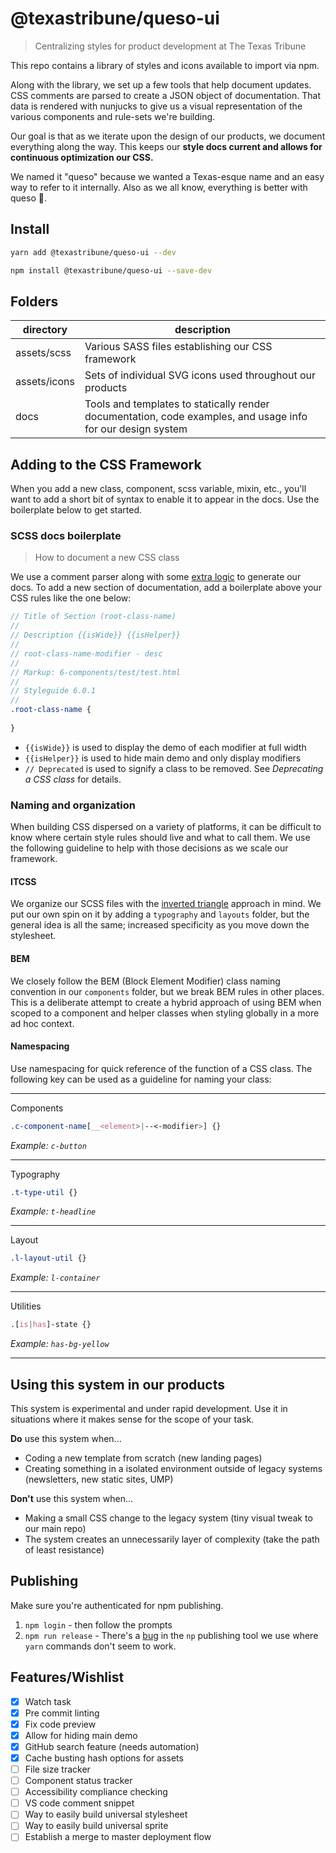 # @texastribune/queso-ui
> Centralizing styles for product development at The Texas Tribune

This repo contains a library of styles and icons available to import via npm.

Along with the library, we set up a few tools that help document updates. CSS comments are parsed to create a JSON object of documentation. That data is rendered with nunjucks to give us a visual representation of the various components and rule-sets we're building.

Our goal is that as we iterate upon the design of our products, we document everything along the way. This keeps our **style docs current and allows for continuous optimization our CSS.**

We named it "queso" because we wanted a Texas-esque name and an easy way to refer to it internally. Also as we all know, everything is better with queso 🧀. 

## Install

```sh
yarn add @texastribune/queso-ui --dev
```
```sh
npm install @texastribune/queso-ui --save-dev
```

## Folders
| directory          | description              |
| -----------       | --------------------|
| assets/scss       | Various SASS files establishing our CSS framework |
| assets/icons      | Sets of individual SVG icons used throughout our products            |
| docs      | Tools and templates to statically render documentation, code examples, and usage info for our design system         |

## Adding to the CSS Framework

When you add a new class, component, scss variable, mixin, etc., you'll want to add a short bit of syntax to enable it to appear in the docs. Use the boilerplate below to get started.


### SCSS docs boilerplate
> How to document a new CSS class

We use a comment parser along with some [extra logic](https://github.com/texastribune/ds-toolbox/blob/master/tasks/style-doc.js) to generate our docs. To add a new section of documentation, add a boilerplate above your CSS rules like the one below: 

```scss
// Title of Section (root-class-name)
//
// Description {{isWide}} {{isHelper}}
//
// root-class-name-modifier - desc
//
// Markup: 6-components/test/test.html
//
// Styleguide 6.0.1
//
.root-class-name {
  
}
```
- `{{isWide}}` is used to display the demo of each modifier at full width
- `{{isHelper}}` is used to hide main demo and only display modifiers
- `// Deprecated` is used to signify a class to be removed. See _Deprecating a CSS class_ for details.


### Naming and organization

When building CSS dispersed on a variety of platforms, it can be difficult to know where certain style rules should live and what to call them. We use the following guideline to help with those decisions as we scale our framework.

#### ITCSS
We organize our SCSS files with the [inverted triangle](https://www.xfive.co/blog/itcss-scalable-maintainable-css-architecture/) approach in mind. We put our own spin on it by adding a `typography` and `layouts` folder, but the general idea is all the same; increased specificity as you move down the stylesheet.

#### BEM
We closely follow the BEM (Block Element Modifier) class naming convention in our `components` folder, but we break BEM rules in other places. This is a deliberate attempt to create a hybrid approach of using BEM when scoped to a component and helper classes when styling globally in a more ad hoc context.

#### Namespacing
Use namespacing for quick reference of the function of a CSS class. The following key can be used as a guideline for naming your class:

---

Components
```css
.c-component-name[__<element>|--<-modifier>] {}
```
_Example: `c-button`_

---

Typography
```css
.t-type-util {}
```
_Example: `t-headline`_

---

Layout
```css
.l-layout-util {}
```
_Example: `l-container`_

---

Utilities
```css
.[is|has]-state {}
```
_Example: `has-bg-yellow`_

---


## Using this system in our products
This system is experimental and under rapid development. Use it in situations where it makes sense for the scope of your task.

**Do** use this system when...
- Coding a new template from scratch (new landing pages)
- Creating something in a isolated environment outside of legacy systems (newsletters, new static sites, UMP)

**Don't** use this system when...
- Making a small CSS change to the legacy system (tiny visual tweak to our main repo)
- The system creates an unnecessarily layer of complexity (take the path of least resistance)


## Publishing

Make sure you're authenticated for npm publishing.

1. `npm login` - then follow the prompts
2. `npm run release` - There's a [bug](https://github.com/sindresorhus/np/issues/420#issuecomment-499273013) in the `np` publishing tool we use where `yarn` commands don't seem to work.



##  Features/Wishlist

* [x] Watch task
* [x] Pre commit linting
* [x] Fix code preview
* [x] Allow for hiding main demo
* [x] GitHub search feature (needs automation)
* [x] Cache busting hash options for assets
* [ ] File size tracker
* [ ] Component status tracker
* [ ] Accessibility compliance checking
* [ ] VS code comment snippet
* [ ] Way to easily build universal stylesheet
* [ ] Way to easily build universal sprite
* [ ] Establish a merge to master deployment flow
